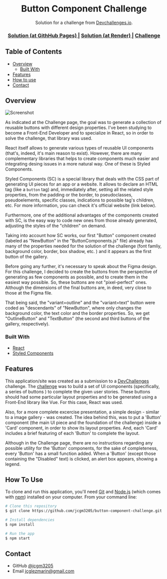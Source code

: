 <h1 align="center">Button Component Challenge</h1>

<div align="center">
   Solution for a challenge from  <a href="http://devchallenges.io" target="_blank">Devchallenges.io</a>.
</div>

<div align="center">
  <h3>
    <a href="https://jcgm3205.github.io/button-component-challenge/">
      Solution (at GithHub Pages)
    </a>
    <span> | </span>
    <a href="https://button-component-challenge.onrender.com/">
      Solution (at Render)
    </a> 
    <span> | </span>
    <a href="https://devchallenges.io/challenges/ohgVTyJCbm5OZyTB2gNY">
      Challenge
    </a>
  </h3>
</div>



## Table of Contents

- [Overview](#overview)
  - [Built With](#built-with)
- [Features](#features)
- [How to use](#how-to-use)
- [Contact](#contact)




## Overview

![Screenshot](https://user-images.githubusercontent.com/91711789/159857739-5b8be525-052b-415a-b0aa-1641ed763e63.png)

As indicated at the Challenge page, the goal was to generate a collection of reusable buttons with different design properties. I've been studying to become a Front-End Developer and to specialize in React, so in order to solve the challenge, that library was used.

React itself allows to generate various types of reusable UI components (that's, indeed, it's main reason to exist). However, there are many complementary libraries that helps to create components much easier and integrating desing issues in a more natural way. One of these is Styled Components.

Styled Components (SC) is a special library that deals with the CSS part of generating UI pieces for an app or a website. It allows to declare an HTML tag (like a <code>button</code> tag) and, immediately after, setting all the related style properties, from the padding or the border, to pseudoclasses, pseudoelements, specific classes, indications to possible tag's children, etc. For more information, you can check it's official website (link below).

Furthermore, one of the additional advantages of the components created with SC, is the easy way to code new ones from those already generated, adjusting the styles of the "children" on demand.

Taking into account how SC works, our first "Button" component created (labeled as "NewButton" in the "ButtonComponents.js" file) already has many of the properties needed for the solution of the challenge (font famliy, background color, border, box shadow, etc. ) and it appears as the first button of the gallery. 

Before going any further, it's necessary to speak about the Figma design. For this challenge, I decided to create the buttons from the perspective of generating as few components as possible, and to create them in the easiest way possible. So, these buttons are not "pixel-perfect" ones. Although the  dimensions of the final buttons are, in deed, very close to those at the Figma file.      

That being said, the "variant=outline" and the "variant=text" button were coded as "descendants" of "NewButton", where only changes the background color, the text color and the border properties. So, we get "OutlineButton" and "TextButton" (the second and third buttons of the gallery, respectively).  



### Built With

- [React](https://reactjs.org/)
- [Styled Components](https://styled-components.com/)
 


## Features

This application/site was created as a submission to a [DevChallenges](https://devchallenges.io/challenges) challenge. The [challenge](https://devchallenges.io/challenges/ohgVTyJCbm5OZyTB2gNY) was to build a set of UI components (specifically, a series of buttons ) to complete the given user stories. These buttons should had some particular layout properties and to be generated using a Front-End library like Vue. For this case, React was used.

Also, for a more complete excercise presentation, a simple design - similar to a image gallery - was created. The idea behind this, was to put a 'Button' component (the main UI piece and the foundation of the challenge) inside a 'Card' component, in order to show its layout properties. And, each 'Card' includes a brief featuring of each 'Button' to complete the layout.

Although in the Challenge page, there are no instructions regarding any possible utility for the 'Button' components, for the sake of completeness, every 'Button' has a small function added. When a 'Button' (except those containing the "Disabled" text) is clicked, an alert box appears, showing a legend.


## How To Use

To clone and run this application, you'll need [Git](https://git-scm.com) and [Node.js](https://nodejs.org/en/download/) (which comes with [npm](http://npmjs.com)) installed on your computer. From your command line:

```bash
# Clone this repository
$ git clone https://github.com/jcgm3205/button-component-challenge.git

# Install dependencies
$ npm install

# Run the app
$ npm start
```

## Contact

- GitHub [@jcgm3205](https://github.com/jcgm3205)
- Email [jcglezmarin@gmail.com](mailto:jcglezmarin@gmail.com)
